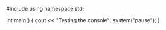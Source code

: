 #include <iostream>
using namespace std;

int main()
{
  cout << "Testing the console";
  system("pause");
}
